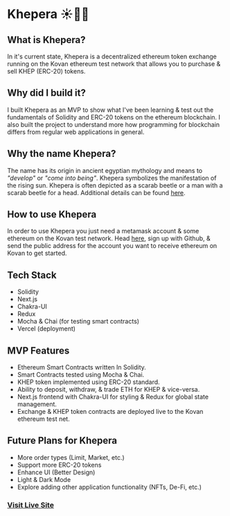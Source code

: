 # Khepera ☀️🐞💸

## What is Khepera?

In it's current state, Khepera is a decentralized ethereum token exchange running on the Kovan ethereum test network that allows you to purchase & sell KHEP (ERC-20) tokens.

## Why did I build it?

I built Khepera as an MVP to show what I've been learning & test out the fundamentals of Solidity and ERC-20 tokens on the ethereum blockchain. I also built the project to understand more how programming for blockchain differs from regular web applications in general.

## Why the name Khepera?

The name has its origin in ancient egyptian mythology and means to *"develop"* or *"come into being"*. Khepera symbolizes the manifestation of the rising sun. Khepera is often depicted as a scarab beetle or a man with a scarab beetle for a head. Additional details can be found [here](<https://en.wikipedia.org/wiki/Khepri#:~:text=Khepri%20(Egyptian%3A%20%E1%B8%ABprj%2C%20also,and%20the%20renewal%20of%20life>).

## How to use Khepera

In order to use Khepera you just need a metamask account & some ethereum on the Kovan test network. Head [here](https://gitter.im/kovan-testnet/faucet), sign up with Github, & send the public address for the account you want to receive ethereum on Kovan to get started.

## Tech Stack

- Solidity
- Next.js
- Chakra-UI
- Redux
- Mocha & Chai (for testing smart contracts)
- Vercel (deployment)

## MVP Features

- Ethereum Smart Contracts written In Solidity.
- Smart Contracts tested using Mocha & Chai.
- KHEP token implemented using ERC-20 standard.
- Ability to deposit, withdraw, & trade ETH for KHEP & vice-versa.
- Next.js frontend with Chakra-UI for styling & Redux for global state management.
- Exchange & KHEP token contracts are deployed live to the Kovan ethereum test net.

## Future Plans for Khepera

- More order types (Limit, Market, etc.)
- Support more ERC-20 tokens
- Enhance UI (Better Design)
- Light & Dark Mode
- Explore adding other application functionality (NFTs, De-Fi, etc.)

### [**Visit Live Site**](https://khepera.vercel.app/)
